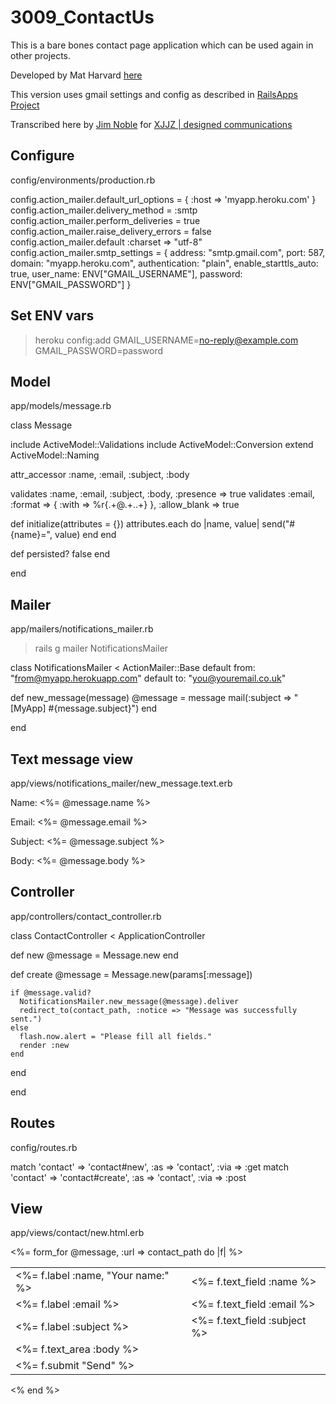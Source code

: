 # 3009_ContactUs
This is a bare bones contact page application which can be used
again in other projects.

Developed by Mat Harvard
[here](http://matharvard.ca/posts/2011/aug/22/contact-form-in-rails-3/)

This version uses gmail settings and config as described in [RailsApps
Project](http://railsapps.github.com/rails-heroku-tutorial.html)

Transcribed here by [Jim Noble](mailto:jimnoble@xjjz.co.uk) for [XJJZ
| designed communications](http://xjjz.co.uk)

## Configure
config/environments/production.rb

config.action_mailer.default_url_options = { :host => 'myapp.heroku.com' }
config.action_mailer.delivery_method = :smtp
config.action_mailer.perform_deliveries = true
config.action_mailer.raise_delivery_errors = false
config.action_mailer.default :charset => "utf-8"
config.action_mailer.smtp_settings = {
  address: "smtp.gmail.com",
  port: 587,
  domain: "myapp.heroku.com",
  authentication: "plain",
  enable_starttls_auto: true,
  user_name: ENV["GMAIL_USERNAME"],
  password: ENV["GMAIL_PASSWORD"]
}

## Set ENV vars
> heroku config:add GMAIL_USERNAME=no-reply@example.com GMAIL_PASSWORD=password

## Model
app/models/message.rb

class Message

  include ActiveModel::Validations
  include ActiveModel::Conversion
  extend  ActiveModel::Naming

  attr_accessor :name, :email, :subject, :body

  validates :name, :email, :subject, :body, :presence => true
  validates :email, :format => { :with => %r{.+@.+\..+} }, :allow_blank => true

  def initialize(attributes = {})
    attributes.each do |name, value|
      send("#{name}=", value)
    end
  end

  def persisted?
    false
  end

end

## Mailer
app/mailers/notifications_mailer.rb

> rails g mailer NotificationsMailer

class NotificationsMailer < ActionMailer::Base
  default from: "from@myapp.herokuapp.com"
  default   to: "you@youremail.co.uk"

  def new_message(message)
    @message = message
    mail(:subject => "[MyApp] #{message.subject}")
  end

end

## Text message view
app/views/notifications_mailer/new_message.text.erb

Name: <%= @message.name %>

Email: <%= @message.email %>

Subject: <%= @message.subject %>

Body: <%= @message.body %>

## Controller
app/controllers/contact_controller.rb

class ContactController < ApplicationController

  def new
    @message = Message.new
  end

  def create
    @message = Message.new(params[:message])

    if @message.valid?
      NotificationsMailer.new_message(@message).deliver
      redirect_to(contact_path, :notice => "Message was successfully sent.")
    else
      flash.now.alert = "Please fill all fields."
      render :new
    end

  end

end

## Routes
config/routes.rb

  match 'contact' => 'contact#new',    :as => 'contact', :via => :get
  match 'contact' => 'contact#create', :as => 'contact', :via => :post

## View
app/views/contact/new.html.erb

<%= form_for @message, :url => contact_path do |f| %>
  <table id="email">
    <tr>
      <td class="right"><%= f.label :name, "Your name:" %></td>
      <td><%= f.text_field :name %></td>
    </tr>
    <tr>
      <td class="right"><%= f.label :email %></td>
      <td><%= f.text_field :email %></td>
    </tr>
    <tr>
      <td class="right"><%= f.label :subject %></td>
      <td><%= f.text_field :subject %></td>
    </tr>
    <tr>
      <td colspan="2"><%= f.text_area :body %></td>
    </tr>
    <tr>
      <td colspan="2" class="shim"><%= f.submit "Send" %></td>
    </tr>
  </table>
<% end %>


